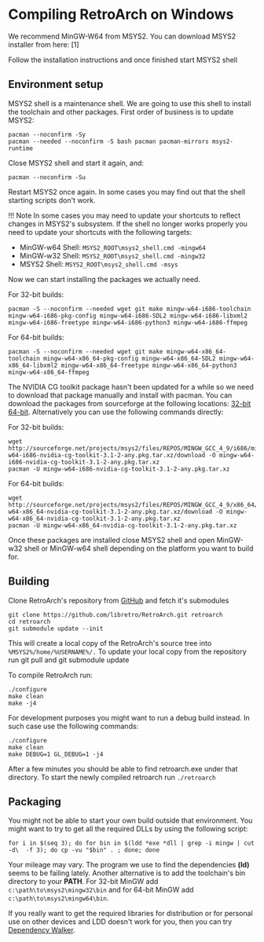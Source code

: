 # Compiling RetroArch on Windows

We recommend MinGW-W64 from MSYS2. You can download MSYS2 installer from here: [1]

Follow the installation instructions and once finished start MSYS2 shell
## Environment setup

MSYS2 shell is a maintenance shell. We are going to use this shell to install the toolchain and other packages. First order of business is to update MSYS2:

    pacman --noconfirm -Sy
    pacman --needed --noconfirm -S bash pacman pacman-mirrors msys2-runtime

Close MSYS2 shell and start it again, and:

    pacman --noconfirm -Su

Restart MSYS2 once again. In some cases you may find out that the shell starting scripts don't work. 

!!! Note
    In some cases you may need to update your shortcuts to reflect changes in MSYS2's subsystem. If the shell no longer works properly you need to update your shortcuts with the following targets:

- MinGW-w64 Shell: `MSYS2_ROOT\msys2_shell.cmd -mingw64`
- MinGW-w32 Shell: `MSYS2_ROOT\msys2_shell.cmd -mingw32`
- MSYS2 Shell: `MSYS2_ROOT\msys2_shell.cmd -msys`

Now we can start installing the packages we actually need.

For 32-bit builds:

    pacman -S --noconfirm --needed wget git make mingw-w64-i686-toolchain mingw-w64-i686-pkg-config mingw-w64-i686-SDL2 mingw-w64-i686-libxml2 mingw-w64-i686-freetype mingw-w64-i686-python3 mingw-w64-i686-ffmpeg

For 64-bit builds:

    pacman -S --noconfirm --needed wget git make mingw-w64-x86_64-toolchain mingw-w64-x86_64-pkg-config mingw-w64-x86_64-SDL2 mingw-w64-x86_64-libxml2 mingw-w64-x86_64-freetype mingw-w64-x86_64-python3 mingw-w64-x86_64-ffmpeg

The NVIDIA CG toolkit package hasn't been updated for a while so we need to download that package manually and install with pacman. You can download the packages from sourceforge at the following locations: [32-bit](http://sourceforge.net/projects/msys2/files/REPOS/MINGW_GCC_4_9/i686/mingw-w64-i686-nvidia-cg-toolkit-3.1-2-any.pkg.tar.xz/download) [64-bit](http://sourceforge.net/projects/msys2/files/REPOS/MINGW_GCC_4_9/x86_64/mingw-w64-x86_64-nvidia-cg-toolkit-3.1-2-any.pkg.tar.xz/download). Alternatively you can use the following commands directly:

For 32-bit builds:

    wget http://sourceforge.net/projects/msys2/files/REPOS/MINGW_GCC_4_9/i686/mingw-w64-i686-nvidia-cg-toolkit-3.1-2-any.pkg.tar.xz/download -O mingw-w64-i686-nvidia-cg-toolkit-3.1-2-any.pkg.tar.xz
    pacman -U mingw-w64-i686-nvidia-cg-toolkit-3.1-2-any.pkg.tar.xz

For 64-bit builds:

    wget http://sourceforge.net/projects/msys2/files/REPOS/MINGW_GCC_4_9/x86_64/mingw-w64-x86_64-nvidia-cg-toolkit-3.1-2-any.pkg.tar.xz/download -O mingw-w64-x86_64-nvidia-cg-toolkit-3.1-2-any.pkg.tar.xz
    pacman -U mingw-w64-x86_64-nvidia-cg-toolkit-3.1-2-any.pkg.tar.xz

Once these packages are installed close MSYS2 shell and open MinGW-w32 shell or MinGW-w64 shell depending on the platform you want to build for.

## Building

Clone RetroArch's repository from [GitHub](https://github.com/libretro/RetroArch)  and fetch it's submodules

    git clone https://github.com/libretro/RetroArch.git retroarch
    cd retroarch
    git submodule update --init

This will create a local copy of the RetroArch's source tree into `%MSYS2%/home/%USERNAME%/.` To update your local copy from the repository run git pull and git 
submodule update

To compile RetroArch run:

    ./configure
    make clean
    make -j4

For development purposes you might want to run a debug build instead. In such case use the following commands:

    ./configure
    make clean
    make DEBUG=1 GL_DEBUG=1 -j4

After a few minutes you should be able to find retroarch.exe under that directory. To start the newly compiled retroarch run `./retroarch`

## Packaging

You might not be able to start your own build outside that environment. You might want to try to get all the required DLLs by using the following script:

    for i in $(seq 3); do for bin in $(ldd *exe *dll | grep -i mingw | cut -d\  -f 3); do cp -vu "$bin" . ; done; done

Your mileage may vary. The program we use to find the dependencies **(ld)** seems to be failing lately. Another alternative is to add the toolchain's bin directory to your **PATH**. For 32-bit MinGW add `c:\path\to\msys2\mingw32\bin` and for 64-bit MinGW add `c:\path\to\msys2\mingw64\bin`.

If you really want to get the required libraries for distribution or for personal use on other devices and LDD doesn't work for you, then you can try [Dependency Walker](http://www.dependencywalker.com/). 
